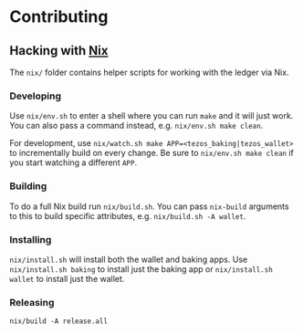 # Contributing

## Hacking with [Nix](https://nixos.org/nix/)

The `nix/` folder contains helper scripts for working with the ledger via Nix.

### Developing
Use `nix/env.sh` to enter a shell where you can run `make` and it will just work. You can also pass a command instead, e.g. `nix/env.sh make clean`.

For development, use `nix/watch.sh make APP=<tezos_baking|tezos_wallet>` to incrementally build on every change. Be sure to `nix/env.sh make clean` if you start watching a different `APP`.

### Building
To do a full Nix build run `nix/build.sh`. You can pass `nix-build` arguments to this to build specific attributes, e.g. `nix/build.sh -A wallet`.

### Installing
`nix/install.sh` will install both the wallet and baking apps. Use `nix/install.sh baking` to install just the baking app or `nix/install.sh wallet` to install just the wallet.


### Releasing

`nix/build -A release.all`
